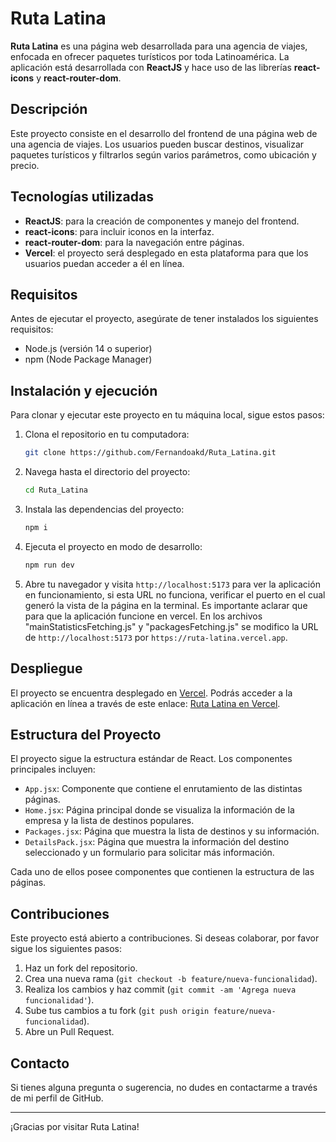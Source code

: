 # Ruta Latina

**Ruta Latina** es una página web desarrollada para una agencia de viajes, enfocada en ofrecer paquetes turísticos por toda Latinoamérica. La aplicación está desarrollada con **ReactJS** y hace uso de las librerías **react-icons** y **react-router-dom**.

## Descripción

Este proyecto consiste en el desarrollo del frontend de una página web de una agencia de viajes. Los usuarios pueden buscar destinos, visualizar paquetes turísticos y filtrarlos según varios parámetros, como ubicación y precio.

## Tecnologías utilizadas

- **ReactJS**: para la creación de componentes y manejo del frontend.
- **react-icons**: para incluir iconos en la interfaz.
- **react-router-dom**: para la navegación entre páginas.
- **Vercel**: el proyecto será desplegado en esta plataforma para que los usuarios puedan acceder a él en línea.

## Requisitos

Antes de ejecutar el proyecto, asegúrate de tener instalados los siguientes requisitos:

- Node.js (versión 14 o superior)
- npm (Node Package Manager)

## Instalación y ejecución

Para clonar y ejecutar este proyecto en tu máquina local, sigue estos pasos:

1. Clona el repositorio en tu computadora:
    ```bash
    git clone https://github.com/Fernandoakd/Ruta_Latina.git
    ```

2. Navega hasta el directorio del proyecto:
    ```bash
    cd Ruta_Latina
    ```

3. Instala las dependencias del proyecto:
    ```bash
    npm i
    ```

4. Ejecuta el proyecto en modo de desarrollo:
    ```bash
    npm run dev
    ```

5. Abre tu navegador y visita `http://localhost:5173` para ver la aplicación en funcionamiento, si esta URL no funciona, verificar el puerto en el cual generó la vista de la página en la terminal. Es importante aclarar que para que la aplicación funcione en vercel. En los archivos "mainStatisticsFetching.js" y "packagesFetching.js" se modifico la URL de `http://localhost:5173` por `https://ruta-latina.vercel.app`.

## Despliegue

El proyecto se encuentra desplegado en [Vercel](https://vercel.com/). Podrás acceder a la aplicación en línea a través de este enlace: [Ruta Latina en Vercel](https://ruta-latina.vercel.app).

## Estructura del Proyecto

El proyecto sigue la estructura estándar de React. Los componentes principales incluyen:

- `App.jsx`: Componente que contiene el enrutamiento de las distintas páginas.
- `Home.jsx`: Página principal donde se visualiza la información de la empresa y la lista de destinos populares.
- `Packages.jsx`: Página que muestra la lista de destinos y su información.
- `DetailsPack.jsx`: Página que muestra la información del destino seleccionado y un formulario para solicitar más información.

Cada uno de ellos posee componentes que contienen la estructura de las páginas.

## Contribuciones

Este proyecto está abierto a contribuciones. Si deseas colaborar, por favor sigue los siguientes pasos:

1. Haz un fork del repositorio.
2. Crea una nueva rama (`git checkout -b feature/nueva-funcionalidad`).
3. Realiza los cambios y haz commit (`git commit -am 'Agrega nueva funcionalidad'`).
4. Sube tus cambios a tu fork (`git push origin feature/nueva-funcionalidad`).
5. Abre un Pull Request.

## Contacto

Si tienes alguna pregunta o sugerencia, no dudes en contactarme a través de mi perfil de GitHub.

---

¡Gracias por visitar Ruta Latina!
